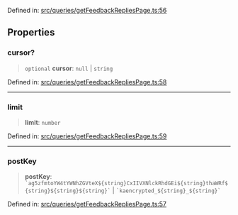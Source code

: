 Defined in: [src/queries/getFeedbackRepliesPage.ts:56](https://github.com/bhavjitChauhan/khan-api/blob/67d30ab4498111952301bcaddbef9a132bf75105/src/queries/getFeedbackRepliesPage.ts#L56)

## Properties

### cursor?

> `optional` **cursor**: `null` \| `string`

Defined in: [src/queries/getFeedbackRepliesPage.ts:58](https://github.com/bhavjitChauhan/khan-api/blob/67d30ab4498111952301bcaddbef9a132bf75105/src/queries/getFeedbackRepliesPage.ts#L58)

***

### limit

> **limit**: `number`

Defined in: [src/queries/getFeedbackRepliesPage.ts:59](https://github.com/bhavjitChauhan/khan-api/blob/67d30ab4498111952301bcaddbef9a132bf75105/src/queries/getFeedbackRepliesPage.ts#L59)

***

### postKey

> **postKey**: `` `ag5zfmtoYW4tYWNhZGVteX${string}CxIIVXNlckRhdGEi${string}thaWRf${string}${string}${string}` `` \| `` `kaencrypted_${string}_${string}` ``

Defined in: [src/queries/getFeedbackRepliesPage.ts:57](https://github.com/bhavjitChauhan/khan-api/blob/67d30ab4498111952301bcaddbef9a132bf75105/src/queries/getFeedbackRepliesPage.ts#L57)
